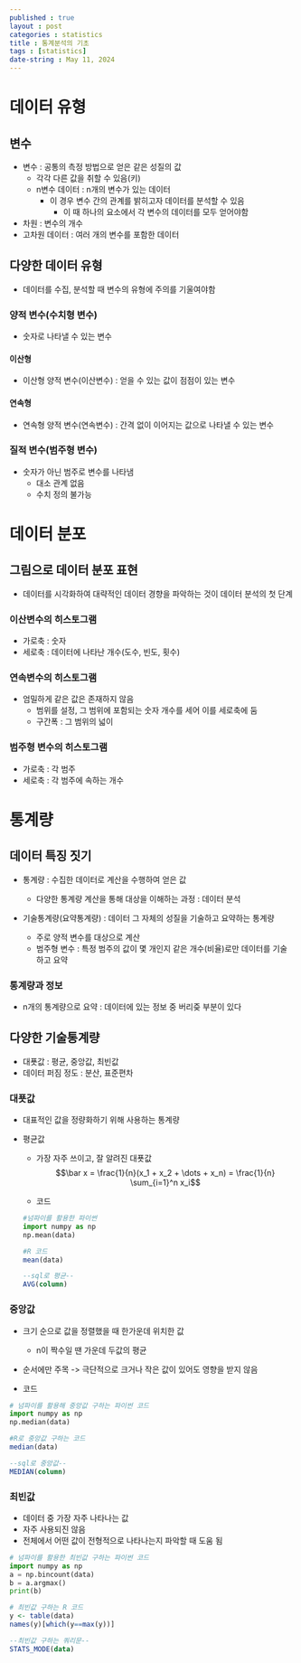 ```yaml
---
published : true
layout : post
categories : statistics
title : 통계분석의 기초
tags : [statistics]
date-string : May 11, 2024
---
```


# 데이터 유형
## 변수
- 변수 : 공통의 측정 방법으로 얻은 같은 성질의 값
  - 각각 다른 값을 취할 수 있음(키)
  - n변수 데이터 : n개의 변수가 있는 데이터
    - 이 경우 변수 간의 관계를 밝히고자 데이터를 분석할 수 있음
      - 이 때 하나의 요소에서 각 변수의 데이터를 모두 얻어야함
- 차원 : 변수의 개수
- 고차원 데이터 : 여러 개의 변수를 포함한 데이터

## 다양한 데이터 유형
- 데이터를 수집, 분석할 때 변수의 유형에 주의를 기울여야함

### 양적 변수(수치형 변수)
- 숫자로 나타낼 수 있는 변수

#### 이산형
- 이산형 양적 변수(이산변수) : 얻을 수 있는 값이 점점이 있는 변수

#### 연속형
- 연속형 양적 변수(연속변수) : 간격 없이 이어지는 값으로 나타낼 수 있는 변수

### 질적 변수(범주형 변수)
- 숫자가 아닌 범주로 변수를 나타냄
  - 대소 관계 없음
  - 수치 정의 불가능


# 데이터 분포
## 그림으로 데이터 분포 표현
- 데이터를 시각화하여 대략적인 데이터 경향을 파악하는 것이 데이터 분석의 첫 단계

### 이산변수의 히스토그램
- 가로축 : 숫자
- 세로축 : 데이터에 나타난 개수(도수, 빈도, 횟수)

### 연속변수의 히스토그램
- 엄밀하게 같은 값은 존재하지 않음
  - 범위를 설정, 그 범위에 포함되는 숫자 개수를  세어 이를 세로축에 둠
  - 구간폭 : 그 범위의 넓이

### 범주형 변수의 히스토그램
- 가로축 : 각 범주
- 세로축 : 각 범주에 속하는 개수

# 통계량
## 데이터 특징 짓기
- 통계량 : 수집한 데이터로 계산을 수행하여 얻은 값
  - 다양한 통계량 계산을 통해 대상을 이해하는 과정 : 데이터 분석

- 기술통계량(요약통계량) : 데이터 그 자체의 성질을 기술하고 요약하는 통계량
  - 주로 양적 변수를 대상으로 계산
  - 범주형 변수 : 특정 범주의 값이 몇 개인지 같은 개수(비율)로만 데이터를 기술하고 요약

### 통계량과 정보
- n개의 통계량으로 요약 : 데이터에 있는 정보 중 버리즞 부분이 있다

## 다양한 기술통계량
- 대푯값 : 평균, 중앙값, 최빈값
- 데이터 퍼짐 정도 : 분산, 표준편차

### 대푯값
- 대표적인 값을 정량화하기 위해 사용하는 통계량
- 평균값
  - 가장 자주 쓰이고, 잘 알려진 대푯값
  $$\bar x = \frac{1}{n}(x_1 + x_2 + \dots + x_n) = \frac{1}{n} \sum_{i=1}^n x_i$$

  - 코드
  ```python
  #넘파이를 활용한 파이썬
  import numpy as np
  np.mean(data)
  ```

  ```R
  #R 코드
  mean(data)
  ```

  ```sql
  --sql로 평균--
  AVG(column)
  ```

### 중앙값
- 크기 순으로 값을 정렬했을 때 한가운데 위치한 값
  - n이 짝수일 땐 가운데 두값의 평균

- 순서에만 주목 -> 극단적으로 크거나 작은 값이 있어도 영향을 받지 않음
- 코드
```python
# 넘파이를 활용해 중앙값 구하는 파이썬 코드
import numpy as np
np.median(data)
```

```R
#R로 중앙값 구하는 코드
median(data)
```

```sql
--sql로 중앙값--
MEDIAN(column)
```

### 최빈값
- 데이터 중 가장 자주 나타나는 값
- 자주 사용되진 않음
- 전체에서 어떤 값이 전형적으로 나타나는지 파악할 때 도움 됨

```python
# 넘파이를 활용한 최빈값 구하는 파이썬 코드
import numpy as np
a = np.bincount(data)
b = a.argmax()
print(b)
```

```R
# 최빈값 구하는 R 코드
y <- table(data)
names(y)[which(y==max(y))]
```

```sql
--최빈값 구하는 쿼리문--
STATS_MODE(data)
```